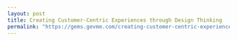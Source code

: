 ```yaml
---
layout: post
title: Creating Customer-Centric Experiences through Design Thinking
permalink: "https://gems.gevme.com/creating-customer-centric-experiences-through-design-thinking-34576347"
---
```

